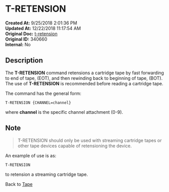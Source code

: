 # T-RETENSION

**Created At:** 9/25/2018 2:01:36 PM  
**Updated At:** 12/22/2018 11:17:54 AM  
**Original Doc:** [t-retension](https://docs.jbase.com/49399-tape/t-retension)  
**Original ID:** 340660  
**Internal:** No  

## Description

The **T-RETENSION** command retensions a cartridge tape by fast forwarding to end of tape, (EOT), and then rewinding back to beginning of tape, (BOT). The use of **T-RETENSION** is recommended before reading a cartridge tape.

The command has the general form:

```
T-RETENSION {CHANNEL=channel}
```

where **channel** is the specific channel attachment (0-9).

## Note

> T-RETENSION should only be used with streaming cartridge tapes or other tape devices capable of retensioning the device.

An example of use is as:

```
T-RETENSION
```

to retension a streaming cartridge tape.

Back to [Tape](./../README.md)
